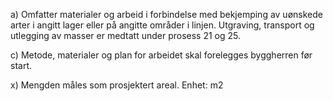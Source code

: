 a) Omfatter materialer og arbeid i forbindelse med bekjemping av uønskede arter i angitt lager eller på angitte områder i linjen. Utgraving, transport og utlegging av masser er medtatt under prosess 21 og 25.

c) Metode, materialer og plan for arbeidet skal forelegges byggherren før start.

x) Mengden måles som prosjektert areal. Enhet: m2

